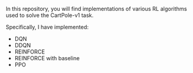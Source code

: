 In this repository, you will find implementations of various RL algorithms used to solve the CartPole-v1 task.  

Specifically, I have implemented:  
- DQN  
- DDQN  
- REINFORCE  
- REINFORCE with baseline  
- PPO

